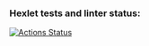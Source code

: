 ### Hexlet tests and linter status:
[![Actions Status](https://github.com/Bascy6/java-project-72/actions/workflows/hexlet-check.yml/badge.svg)](https://github.com/Bascy6/java-project-72/actions)